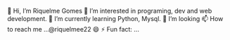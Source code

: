 👋 Hi, I’m Riquelme Gomes
👀 I’m interested in programing, dev and web development.
🌱 I’m currently learning Python, Mysql.
💞️ I’m looking 
📫 How to reach me ...@riquelmee22
😄
⚡ Fun fact: ... 
